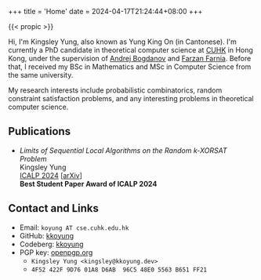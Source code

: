 +++
title = 'Home'
date = 2024-04-17T21:24:44+08:00
+++

{{< propic >}}

Hi, I'm Kingsley Yung, also known as Yung King On (in Cantonese). I'm currently a PhD candidate in theoretical computer science at [CUHK](https://www.cuhk.edu.hk) in Hong Kong, under the supervision of [Andrej Bogdanov](https://andrejb.net/) and [Farzan Farnia](https://www.cse.cuhk.edu.hk/~farnia/).
Before that, I received my BSc in Mathematics and MSc in Computer Science from the same university.

My research interests include probabilistic combinatorics, random constraint satisfaction problems, and any interesting problems in theoretical computer science.

## Publications

* *Limits of Sequential Local Algorithms on the Random k-XORSAT Problem*\
Kingsley Yung\
[ICALP 2024](https://doi.org/10.4230/LIPIcs.ICALP.2024.123) [[arXiv](https://arxiv.org/abs/2404.17775)]\
**Best Student Paper Award of ICALP 2024**


## Contact and Links

- Email: `koyung AT cse.cuhk.edu.hk`
- GitHub: [kkoyung](https://github.com/kkoyung)
- Codeberg: [kkoyung](https://codeberg.org/kkoyung)
- PGP key: [openpgp.org](https://keys.openpgp.org/search?q=kingsley%40kkoyung.dev)
    - `Kingsley Yung <kingsley@kkoyung.dev>`
    - `4F52 422F 9D76 01A8 D6AB  96C5 48E0 5563 B651 FF21`
